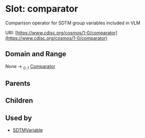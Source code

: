 
# Slot: comparator


Comparison operator for SDTM group variables included in VLM

URI: [https://www.cdisc.org/cosmos/1-0/comparator](https://www.cdisc.org/cosmos/1-0/comparator)


## Domain and Range

None &#8594;  <sub>0..1</sub> [Comparator](Comparator.md)

## Parents


## Children


## Used by

 * [SDTMVariable](SDTMVariable.md)
